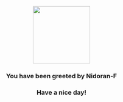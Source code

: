 <p align="center">
    <img src="https://raw.githubusercontent.com/PokeAPI/sprites/master/sprites/pokemon/29.png" width="150" height="150">
</p>
<h3 align="center">You have been greeted by  <b>Nidoran-F</b></h3>
<h3 align="center">Have a nice day!</h3>
